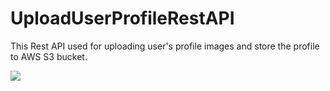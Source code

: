 # UploadUserProfileRestAPI
This Rest API used for uploading user's profile images and store the profile to AWS S3 bucket.

<img src="https://user-images.githubusercontent.com/40702606/66606086-491abc00-eba9-11e9-8051-14d4b8eb1ca1.png"> </img>
